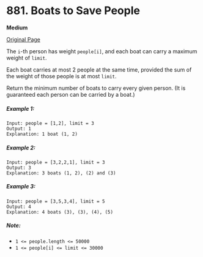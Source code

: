 # 881. Boats to Save People

**Medium**

[Original Page](https://leetcode.com/problems/boats-to-save-people/)

The `i`-th person has weight `people[i]`, and each boat can carry a maximum weight of `limit`.

Each boat carries at most 2 people at the same time, provided the sum of the weight of those people is at most `limit`.

Return the minimum number of boats to carry every given person.  (It is guaranteed each person can be carried by a boat.)

##### Example 1:
```
Input: people = [1,2], limit = 3
Output: 1
Explanation: 1 boat (1, 2)
```

##### Example 2:
```
Input: people = [3,2,2,1], limit = 3
Output: 3
Explanation: 3 boats (1, 2), (2) and (3)
```

##### Example 3:
```
Input: people = [3,5,3,4], limit = 5
Output: 4
Explanation: 4 boats (3), (3), (4), (5)
```

##### Note:
- `1 <= people.length <= 50000`
- `1 <= people[i] <= limit <= 30000`
